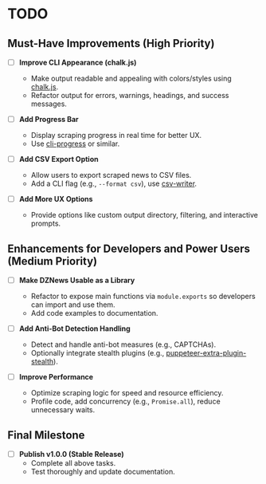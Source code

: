# TODO



## Must-Have Improvements (High Priority)

- [ ] **Improve CLI Appearance (chalk.js)**
  - Make output readable and appealing with colors/styles using [chalk.js](https://www.npmjs.com/package/chalk).
  - Refactor output for errors, warnings, headings, and success messages.

- [ ] **Add Progress Bar**
  - Display scraping progress in real time for better UX.
  - Use [cli-progress](https://www.npmjs.com/package/cli-progress) or similar.

- [ ] **Add CSV Export Option**
  - Allow users to export scraped news to CSV files.
  - Add a CLI flag (e.g., `--format csv`), use [csv-writer](https://www.npmjs.com/package/csv-writer).

- [ ] **Add More UX Options**
  - Provide options like custom output directory, filtering, and interactive prompts.

## Enhancements for Developers and Power Users (Medium Priority)

- [ ] **Make DZNews Usable as a Library**
  - Refactor to expose main functions via `module.exports` so developers can import and use them.
  - Add code examples to documentation.

- [ ] **Add Anti-Bot Detection Handling**
  - Detect and handle anti-bot measures (e.g., CAPTCHAs).
  - Optionally integrate stealth plugins (e.g., [puppeteer-extra-plugin-stealth](https://www.npmjs.com/package/puppeteer-extra-plugin-stealth)).

- [ ] **Improve Performance**
  - Optimize scraping logic for speed and resource efficiency.
  - Profile code, add concurrency (e.g., `Promise.all`), reduce unnecessary waits.

## Final Milestone

- [ ] **Publish v1.0.0 (Stable Release)**
  - Complete all above tasks.
  - Test thoroughly and update documentation.